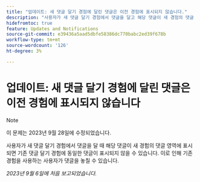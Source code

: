 ```yaml
---
title: "업데이트: 새 댓글 달기 경험에 달린 댓글은 이전 경험에 표시되지 않습니다."
description: "사용자가 새 댓글 달기 경험에서 댓글을 달고 해당 댓글이 새 경험의 댓글 영역에 표시되면 기존 댓글 달기 경험에 동일한 댓글이 표시되지 않을 수 있습니다. 이로 인해 기존 경험을 사용하는 사용자가 댓글을 놓칠 수 있습니다."
hidefromtoc: true
feature: Updates and Notifications
source-git-commit: e39436a5aad5dbfe58386dc770babc2ed39f678b
workflow-type: tm+mt
source-wordcount: '126'
ht-degree: 3%

---
```



# 업데이트: 새 댓글 달기 경험에 달린 댓글은 이전 경험에 표시되지 않습니다

>[!NOTE]
>
>이 문제는 2023년 9월 28일에 수정되었습니다.

사용자가 새 댓글 달기 경험에서 댓글을 달 때 해당 댓글이 새 경험의 댓글 영역에 표시되면 기존 댓글 달기 경험에 동일한 댓글이 표시되지 않을 수 있습니다. 이로 인해 기존 경험을 사용하는 사용자가 댓글을 놓칠 수 있습니다.

_2023년 9월 6일에 처음 보고되었습니다._
